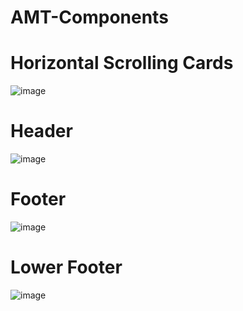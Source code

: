 # AMT-Components


# Horizontal Scrolling Cards
![image](https://github.com/reallywasi/AMT-Components/assets/118682540/b77e0048-597b-4349-bc8a-be39fd2e2971)


# Header
![image](https://github.com/reallywasi/AMT-Components/assets/118682540/7408e8da-2d0f-486d-9123-d435314910ac)


# Footer

![image](https://github.com/reallywasi/AMT-Components/assets/118682540/24fbbdba-aeb0-4263-bad6-e32f1462ed0a)



# Lower Footer
![image](https://github.com/reallywasi/AMT-Components/assets/118682540/d0f0ecea-fa02-4f93-beea-44b29053147b)
